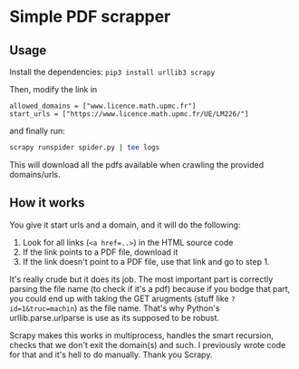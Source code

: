 # Simple PDF scrapper

## Usage

Install the dependencies: `pip3 install urllib3 scrapy`

Then, modify the link in 

```python3
allowed_domains = ["www.licence.math.upmc.fr"]
start_urls = ["https://www.licence.math.upmc.fr/UE/LM226/"]
```

and finally run:

```bash
scrapy runspider spider.py | tee logs
```

This will download all the pdfs available when crawling the provided domains/urls.

## How it works

You give it start urls and a domain, and it will do the following:

1. Look for all links (`<a href=..>`) in the HTML source code
2. If the link points to a PDF file, download it
3. If the link doesn't point to a PDF file, use that link and go to step 1.

It's really crude but it does its job. The most important part is correctly 
parsing the file name (to check if it's a pdf) because if you bodge that part,
you could end up with taking the GET arugments (stuff like `?id=1&truc=machin`)
as the file name. That's why Python's urllib.parse.urlparse is use as its supposed
to be robust.

Scrapy makes this works in multiprocess, handles the smart recursion, checks that we 
don't exit the domain(s) and such. I previously wrote code for that and it's hell to 
do manually. Thank you Scrapy.
